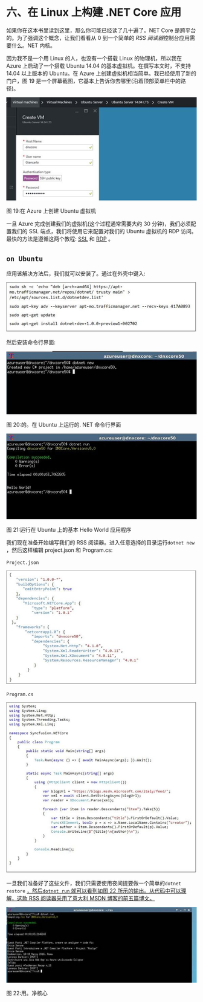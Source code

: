 # 六、在 Linux 上构建 .NET Core 应用

如果你在这本书里读到这里，那么你可能已经读了几十遍了。NET Core 是跨平台的。为了强调这个概念，让我们看看从 0 到一个简单的 *RSS 阅读器*控制台应用需要什么。NET 内核。

因为我不是一个用 Linux 的人，也没有一个搭载 Linux 的物理机，所以我在 Azure 上启动了一个搭载 Ubuntu 14.04 的基本虚拟机。在撰写本文时，不支持 14.04 以上版本的 Ubuntu。在 Azure 上创建虚拟机相当简单。我已经使用了新的门户，图 19 是一个屏幕截图，它基本上告诉你去哪里(沿着顶部菜单栏中的路径)。

![](img/00031.jpeg)

图 19:在 Azure 上创建 Ubuntu 虚拟机

一旦 Azure 完成创建我们的虚拟机(这个过程通常需要大约 30 分钟)，我们必须配置我们的 SSL 端点，我们将使用它来配置对我们的 Ubuntu 虚拟机的 RDP 访问。最快的方法是遵循这两个教程: [SSL](https://azure.microsoft.com/en-us/documentation/articles/virtual-machines-linux-classic-log-on/) 和 [RDP](http://c-nergy.be/blog/?p=5305) 。

##  `on Ubuntu`

应用该解决方法后，我们就可以安装了。通过在外壳中键入:

![](img/00032.jpeg)

然后安装命令行界面:

![](img/00033.jpeg)

图 20:的。在 Ubuntu 上运行的. NET 命令行界面

![](img/00034.jpeg)

图 21:运行在 Ubuntu 上的基本 Hello World 应用程序

我们现在准备开始编写我们的 RSS 阅读器。进入任意选择的目录运行``dotnet new`` ，然后这样编辑 project.json 和 Program.cs:

`Project.json`

![](img/00035.jpeg)

`Program.cs`

![](img/00036.jpeg)

一旦我们准备好了这些文件，我们只需要使用夜间提要做一个简单的``dotnet restore`` [，然后``dotnet run`` 就可以看到如图 22 所示的输出。从代码中可以理解，这款 RSS 阅读器采用了意大利 MSDN 博客的前五篇博文。](https://dotnet.myget.org/F/dotnet-core/)

![](img/00037.jpeg)

图 22:用。净核心